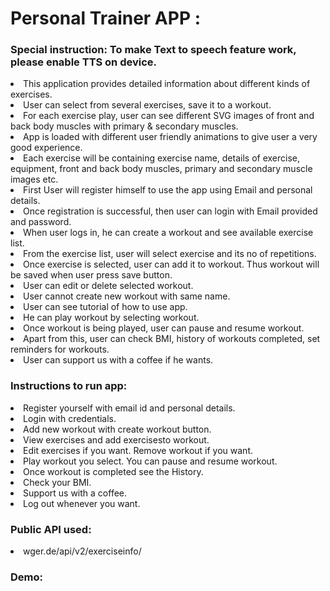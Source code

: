 <h1>
Personal Trainer APP :
</h1>
<h3>
Special instruction:
To make Text to speech feature work, please enable TTS on device.
</h3>

<body>

<li>This application provides detailed information about different kinds of exercises. </li>
<li>User can select from several exercises, save it to a workout.</li>
<li>For each exercise play, user can see different SVG images of front and back body muscles with primary & secondary muscles.</li>
<li>App is loaded with different user friendly animations to give user a very good experience. </li>
<li>Each exercise will be containing exercise name, details of exercise, equipment, front and back body muscles, primary and secondary muscle images etc.</li>
<li>First User will register himself to use the app using Email and personal details.</li>
<li>Once registration is successful, then user can login with Email provided and password.</li>
<li>When user logs in, he can create a workout and see available exercise list.</li>
<li>From the exercise list, user will select exercise and its no of repetitions.</li>
<li>Once exercise is selected, user can add it to workout. Thus workout will be saved when user press save button.</li>
<li>User can edit or delete selected workout.</li>
<li>User cannot create new workout with same name.</li>
<li>User can see tutorial of how to use app.</li>
<li>He can play workout by selecting workout.</li>
<li>Once workout is being played, user can pause and resume workout.</li>
<li>Apart from this, user can check BMI, history of workouts completed, set reminders for workouts.</li>
<li>User can support us with a coffee if he wants.</li>


<h3>
Instructions to run app:
</h3>
<li>Register yourself with email id and personal details.</li>
<li>Login with credentials.</li>
<li>Add new workout with create workout button.</li>
<li>View exercises and add exercisesto workout.</li>
<li>Edit exercises if you want. Remove workout if you want.</li>
<li>Play workout you select. You can pause and resume workout.</li>
<li>Once workout is completed see the History.</li>
<li>Check your BMI.</li>
<li>Support us with a coffee.</li>
<li>Log out whenever you want.</li>

<h3>
Public API used:
</h3>
<li>wger.de/api/v2/exerciseinfo/</li>

<h3>
Demo:
</h3>
